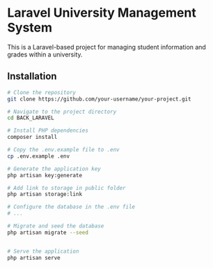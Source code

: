 # Laravel University Management System

This is a Laravel-based project for managing student information and grades within a university.


## Installation

```bash
# Clone the repository
git clone https://github.com/your-username/your-project.git

# Navigate to the project directory
cd BACK_LARAVEL

# Install PHP dependencies
composer install

# Copy the .env.example file to .env
cp .env.example .env

# Generate the application key
php artisan key:generate

# Add link to storage in public folder
php artisan storage:link

# Configure the database in the .env file
# ...

# Migrate and seed the database
php artisan migrate --seed


# Serve the application
php artisan serve
